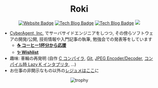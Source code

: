 <h1 align="center">Roki</h1>
<div align="center">
<a href="https://roki.dev" target="_blank"><img alt="Website Badge" src="https://img.shields.io/badge/Website-roki.dev-blueviolet" /></a>
<a href="https://roki.dev/roki.log" target="_blank"><img alt="Tech Blog Badge" src="https://img.shields.io/badge/TechBlog-roki.log-ededed" /></a>
<a href="https://roki.dev/roki.diary" target="_blank"><img alt="Tech Blog Badge" src="https://img.shields.io/badge/Diary-roki.diary-yellow" /></a>
<a href="#"><img style="display:inline-block;"src="https://komarev.com/ghpvc/?username=falgon&color=blue" /></a>
</div>

-  [CyberAgent, Inc.](https://github.com/CyberAgent) でサーバサイドエンジニアをしつつ, その傍らソフトウェアの開発/公開, 技術情報や入門記事の執筆, 勉強会での発表等をしています
    - **[:coffee: コーヒー1杯分から応援](https://www.buymeacoffee.com/roki)**
    - **[:sparkles: Wishlist](https://www.amazon.jp/hz/wishlist/ls/3UGS8VKEBGECO?ref_=wl_share)**
- 趣味: 車輪の再発明 (自作 [C コンパイラ](https://github.com/falgon/htcc), [Git](https://github.com/falgon/hmgit), [JPEG Encoder/Decoder](https://github.com/falgon/jpezy), [コンパイル時 Lazy K インタプリタ](https://github.com/falgon/mpl-lazyk), ...)
- お仕事の非開示なもの以外の[レジュメはここ](https://roki.dev/resume/jp.html)に

<div align="center">
<img alt="trophy" src="https://github-profile-trophy.vercel.app/?username=falgon&theme=onedark&column=3&margin-w=15&margin-h=15&no-frame=true&no-bg=true" />
</div>
